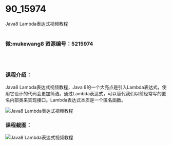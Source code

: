# 90_15974
Java8 Lambda表达式视频教程
<br/></br>
<h3>微:mukewang8 资源编号：5215974</h3>
<br/></br>
<h3>课程介绍：</h3>
<p>Java8 <a title="查看与 Lambda 相关的文章" target="_blank">Lambda</a>表达式视频教程，Java 8的一个大亮点是引入Lambda表达式，使用它设计的代码会更加简洁。通过Lambda表达式，可以替代我们以前经常写的匿名内部类来实现接口。Lambda表达式本质是一个匿名函数。</p>
<p><img src="https://www.ko996.com/wp-content/uploads/img/2020/11/2-6-300x173.png" alt="Java8 Lambda表达式视频教程"></p>
<div class="info-desc">
<h3>课程截图：</h3>
<p><img src="https://www.ko996.com/wp-content/uploads/img/2020/11/1-6.png" alt="Java8 Lambda表达式视频教程"></p>


			
</div>
